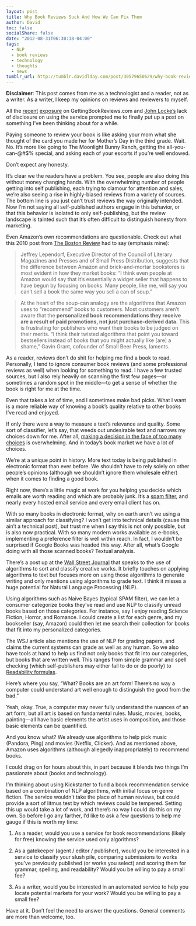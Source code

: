 ```yaml
---
layout: post
title: Why Book Reviews Suck And How We Can Fix Them
author: David
toc: false
socialShare: false
date: "2012-08-31T06:30:18-04:00"
tags:
  - NLP
  - book reviews
  - technology
  - thoughts
  - news
tumblr_url: http://tumblr.davidlday.com/post/30579650629/why-book-reviews-suck-and-how-we-can-fix-them
---
```


**Disclaimer**: This post comes from me as a technologist and a reader, not as a
writer. As a writer, I keep my opinions on reviews and reviewers to myself.

All the
[recent](http://www.nytimes.com/2012/08/26/business/book-reviewers-for-hire-meet-a-demand-for-online-raves.html)
[exposure](http://www.theatlantic.com/technology/archive/2012/08/will-paid-reviews-bite-amazon-back/261582/)
on GettingBookReviews.com and
[John Locke’s](http://janefriedman.com/2012/08/28/extra-ether-buying-book-reviews-still-admire-john-locke/)
lack of disclosure on using the service prompted me to finally put up a post on
something I’ve been thinking about for a while.

Paying someone to review your book is like asking your mom what she thought of
the card you made her for Mother’s Day in the third grade. Wait. No. It’s more
like going to The Moonlight Bunny Ranch, getting the all-you-can-@#$% special,
and asking each of your escorts if you’re well endowed.

Don’t expect any honesty.

It’s clear we the readers have a problem. You see, people are also doing this
without money changing hands. With the overwhelming number of people getting
into self publishing, each trying to clamour for attention and sales, we’re also
seeing a rise in highly-biased reviews from a variety of sources. The bottom
line is you just can’t trust reviews the way originally intended. Now I’m not
saying all self-published authors engage in this behavior, or that this behavior
is isolated to only self-publishing, but the review landscape is tainted such
that it’s often difficult to distinguish honesty from marketing.

Even Amazon’s own recommendations are questionable. Check out what this 2010
post from
[The Boston Review](http://www.bostonreview.net/BR35.6/roychoudhuri.php) had to
say (emphasis mine):

> Jeffrey Lependorf, Executive Director of the Council of Literary Magazines and
> Presses and of Small Press Distribution, suggests that the difference between
> Amazon and brick-and-mortar bookstores is most evident in how they market
> books: “I think even people at Amazon would say that it’s essentially a widget
> seller that happens to have begun by focusing on books. Many people, like me,
> will say you can’t sell a book the same way you sell a can of soup.”

> At the heart of the soup-can analogy are the algorithms that Amazon uses to
> “recommend” books to customers. Most customers aren’t aware that the
> **personalized book recommendations they receive are a result of paid
> promotions, not just purchase-derived data.** This is frustrating for
> publishers who want their books to be judged on their merits. “I think their
> twisted algorithms that point you toward bestsellers instead of books that you
> might actually like [are] a shame,” Gavin Grant, cofounder of Small Beer
> Press, laments.

As a reader, reviews don’t do shit for helping me find a book to read.
Personally, I tend to ignore consumer book reviews (and some professional
reviews as well) when looking for something to read. I have a few trusted
sources, but I also rely heavily on scanning the first few pages—or sometimes a
random spot in the middle—to get a sense of whether the book is right for me at
the time.

Even that takes a lot of time, and I sometimes make bad picks. What I want is a
more reliable way of knowing a book’s quality relative to other books I’ve read
and enjoyed.

If only there were a way to measure a text’s relevance and quality. Some sort of
classifier, let’s say, that weeds out undesirable text and narrows my choices
down for me. After all,
[making a decision in the face of too many choices](http://en.wikipedia.org/wiki/The_Paradox_of_Choice:_Why_More_Is_Less)
is overwhelming. And in today’s book market we have a lot of choices.

We’re at a unique point in history. More text today is being published in
electronic format than ever before. We shouldn’t have to rely solely on other
people’s opinions (although we shouldn’t ignore them wholesale either) when it
comes to finding a good book.

Right now, there’s a little magic at work for you helping you decide which
emails are worth reading and which are probably junk. It’s a
[spam filter](http://en.wikipedia.org/wiki/Bayesian_spam_filtering), and nearly
every hosted email service and every email client has on.

With so many books in electronic format, why on earth aren’t we using a similar
approach for classifying? I won’t get into technical details (cause this ain’t a
technical post), but trust me when I say this is not only possible, but is also
now practical. With so many modern works available as e-books, implementing a
preference filter is well within reach. In fact, I wouldn’t be surprised if
Google Books was headed this way. After all, what’s Google doing with all those
scanned books? Textual analysis.

There’s a post up at the
[Wall Street Journal](http://online.wsj.com/article/SB10000872396390444375104577591304277229534.html)
that speaks to the use of algorithms to sort and classify creative works. It
briefly touches on applying algorithms to text but focuses more on using those
algorithms to generate writing and only mentions using algorithms to grade text.
I think it misses a huge potential for Natural Language Processing (NLP).

Using algorithms such as Naive Bayes (typical SPAM filter), we can let a
consumer categorize books they’ve read and use NLP to classify unread books
based on those categories. For instance, say I enjoy reading Science Fiction,
Horror, and Romance. I could create a list for each genre, and my bookseller
(say, Amazon) could then let me search their collection for books that fit into
my personalized categories.

The WSJ article also mentions the use of NLP for grading papers, and claims the
current systems can grade as well as any human. So we also have tools at hand to
help us find not only books that fit into our categories, but books that are
written well. This ranges from simple grammar and spell checking (which
self-publishers may either fail to do or do poorly) to
[Readability formulas](http://en.wikipedia.org/wiki/Readability#The_popular_readability_formulas).

Here’s where you say, “What? Books are an art form! There’s no way a computer
could understand art well enough to distinguish the good from the bad.”

Yeah, okay. True, a computer may never fully understand the nuances of an art
form, but all art is based on fundamental rules. Music, movies, books,
painting—all have basic elements the artist uses in composition, and those basic
elements can be quantified.

And you know what? We already use algorithms to help pick music (Pandora, Ping)
and movies (Netflix, Clicker). And as mentioned above, Amazon uses algorithms
(although allegedly inappropriately) to recommend books.

I could drag on for hours about this, in part because it blends two things I’m
passionate about (books and technology).

I’m thinking about using Kickstarter to fund a book recommendation service based
on a combination of NLP algorithms, with initial focus on genre fiction. The
service wouldn’t take the place of human reviews, but could provide a sort of
litmus test by which reviews could be tempered. Setting this up would take a lot
of work, and there’s no way I could do this on my own. So before I go any
farther, I’d like to ask a few questions to help me gauge if this is worth my
time:

1. As a reader, would you use a service for book recommendations (likely for
   free) knowing the service used only algorithms?

2. As a gatekeeper (agent / editor / publisher), would you be interested in a
   service to classify your slush pile, comparing submissions to works you’ve
   previously published (or works you select) and scoring them for grammar,
   spelling, and readability? Would you be willing to pay a small fee?

3. As a writer, would you be interested in an automated service to help you
   locate potential markets for your work? Would you be willing to pay a small
   fee?

Have at it. Don’t feel the need to answer the questions. General comments are
more than welcome, too.
